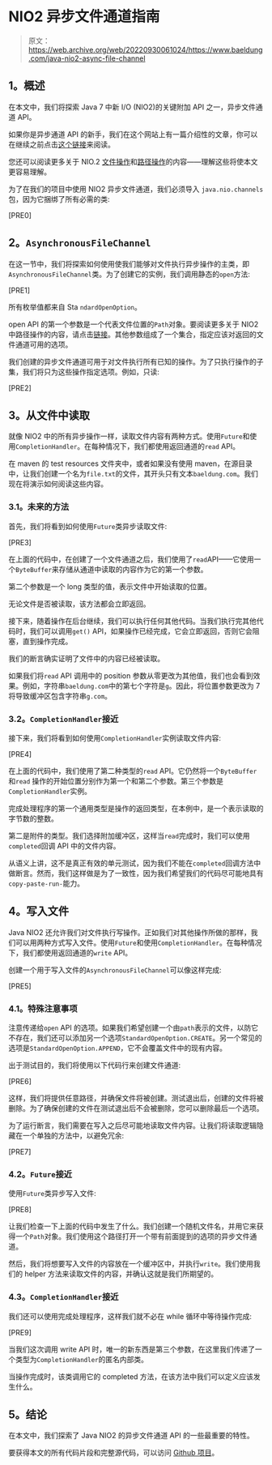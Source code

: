 # NIO2 异步文件通道指南

> 原文：<https://web.archive.org/web/20220930061024/https://www.baeldung.com/java-nio2-async-file-channel>

## **1。概述**

在本文中，我们将探索 Java 7 中新 I/O (NIO2)的关键附加 API 之一，异步文件通道 API。

如果你是异步通道 API 的新手，我们在这个网站上有一篇介绍性的文章，你可以在继续之前点击[这个链接](/web/20221208143830/https://www.baeldung.com/java-nio-2-async-channels)来阅读。

您还可以阅读更多关于 NIO.2 [文件操作](/web/20221208143830/https://www.baeldung.com/java-nio-2-file-api)和[路径操作](/web/20221208143830/https://www.baeldung.com/java-nio-2-path)的内容——理解这些将使本文更容易理解。

为了在我们的项目中使用 NIO2 异步文件通道，我们必须导入 `java.nio.channels`包，因为它捆绑了所有必需的类:

[PRE0]

## **2。`AsynchronousFileChannel`**

在这一节中，我们将探索如何使用使我们能够对文件执行异步操作的主类，即`AsynchronousFileChannel`类。为了创建它的实例，我们调用静态的`open`方法:

[PRE1]

所有枚举值都来自 Sta `ndardOpenOption`。

open API 的第一个参数是一个代表文件位置的`Path`对象。要阅读更多关于 NIO2 中路径操作的内容，请点击[链接](/web/20221208143830/https://www.baeldung.com/java-nio-2-path)。其他参数组成了一个集合，指定应该对返回的文件通道可用的选项。

我们创建的异步文件通道可用于对文件执行所有已知的操作。为了只执行操作的子集，我们将只为这些操作指定选项。例如，只读:

[PRE2]

## **3。从文件中读取**

就像 NIO2 中的所有异步操作一样，读取文件内容有两种方式。使用`Future`和使用`CompletionHandler`。在每种情况下，我们都使用返回通道的`read` API。

在 maven 的 test resources 文件夹中，或者如果没有使用 maven，在源目录中，让我们创建一个名为`file.txt`的文件，其开头只有文本`baeldung.com`。我们现在将演示如何阅读这些内容。

### **3.1。未来的方法**

首先，我们将看到如何使用`Future`类异步读取文件:

[PRE3]

在上面的代码中，在创建了一个文件通道之后，我们使用了`read`API——它使用一个`ByteBuffer`来存储从通道中读取的内容作为它的第一个参数。

第二个参数是一个 long 类型的值，表示文件中开始读取的位置。

无论文件是否被读取，该方法都会立即返回。

接下来，随着操作在后台继续，我们可以执行任何其他代码。当我们执行完其他代码时，我们可以调用`get()` API，如果操作已经完成，它会立即返回，否则它会阻塞，直到操作完成。

我们的断言确实证明了文件中的内容已经被读取。

如果我们将`read` API 调用中的 position 参数从零更改为其他值，我们也会看到效果。例如，字符串`baeldung.com`中的第七个字符是`g`。因此，将位置参数更改为 7 将导致缓冲区包含字符串`g.com`。

### **3.2。`CompletionHandler`接近**

接下来，我们将看到如何使用`CompletionHandler`实例读取文件内容:

[PRE4]

在上面的代码中，我们使用了第二种类型的`read` API。它仍然将一个`ByteBuffer`和`read` 操作的开始位置分别作为第一个和第二个参数。第三个参数是`CompletionHandler`实例。

完成处理程序的第一个通用类型是操作的返回类型，在本例中，是一个表示读取的字节数的整数。

第二是附件的类型。我们选择附加缓冲区，这样当`read`完成时，我们可以使用`completed`回调 API 中的文件内容。

从语义上讲，这不是真正有效的单元测试，因为我们不能在`completed`回调方法中做断言。然而，我们这样做是为了一致性，因为我们希望我们的代码尽可能地具有`copy-paste-run-`能力。

## **4。写入文件**

Java NIO2 还允许我们对文件执行写操作。正如我们对其他操作所做的那样，我们可以用两种方式写入文件。使用`Future`和使用`CompletionHandler`。在每种情况下，我们都使用返回通道的`write` API。

创建一个用于写入文件的`AsynchronousFileChannel`可以像这样完成:

[PRE5]

### **4.1。特殊注意事项**

注意传递给`open` API 的选项。如果我们希望创建一个由`path`表示的文件，以防它不存在，我们还可以添加另一个选项`StandardOpenOption.CREATE`。另一个常见的选项是`StandardOpenOption.APPEND`，它不会覆盖文件中的现有内容。

出于测试目的，我们将使用以下代码行来创建文件通道:

[PRE6]

这样，我们将提供任意路径，并确保文件将被创建。测试退出后，创建的文件将被删除。为了确保创建的文件在测试退出后不会被删除，您可以删除最后一个选项。

为了运行断言，我们需要在写入之后尽可能地读取文件内容。让我们将读取逻辑隐藏在一个单独的方法中，以避免冗余:

[PRE7]

### **4.2。`Future`接近**

使用`Future`类异步写入文件:

[PRE8]

让我们检查一下上面的代码中发生了什么。我们创建一个随机文件名，并用它来获得一个`Path`对象。我们使用这个路径打开一个带有前面提到的选项的异步文件通道。

然后，我们将想要写入文件的内容放在一个缓冲区中，并执行`write`。我们使用我们的 helper 方法来读取文件的内容，并确认这就是我们所期望的。

### **4.3。`CompletionHandler`接近**

我们还可以使用完成处理程序，这样我们就不必在 while 循环中等待操作完成:

[PRE9]

当我们这次调用 write API 时，唯一的新东西是第三个参数，在这里我们传递了一个类型为`CompletionHandler`的匿名内部类。

当操作完成时，该类调用它的 completed 方法，在该方法中我们可以定义应该发生什么。

## **5。结论**

在本文中，我们探索了 Java NIO2 的异步文件通道 API 的一些最重要的特性。

要获得本文的所有代码片段和完整源代码，可以访问 [Github 项目](https://web.archive.org/web/20221208143830/https://github.com/eugenp/tutorials/tree/master/core-java-modules/core-java-nio)。